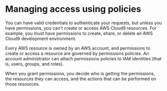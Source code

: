 # Managing access using policies<a name="auth-with-identities"></a>

You can have valid credentials to authenticate your requests, but unless you have permissions, you can't create or access AWS Cloud9 resources\. For example, you must have permissions to create, share, or delete an AWS Cloud9 development environment\.

Every AWS resource is owned by an AWS account, and permissions to create or access a resource are governed by permissions policies\. An account administrator can attach permissions policies to IAM identities \(that is, users, groups, and roles\)\.

When you grant permissions, you decide who is getting the permissions, the resources they can access, and the actions that can be performed on those resources\.